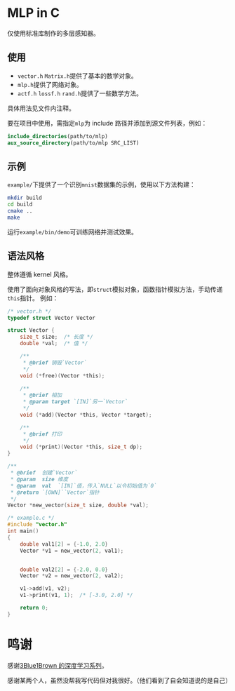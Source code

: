 # MLP in C

仅使用标准库制作的多层感知器。

## 使用

- `vector.h` `Matrix.h`提供了基本的数学对象。
- `mlp.h`提供了网络对象。
- `actf.h` `lossf.h` `rand.h`提供了一些数学方法。

具体用法见文件内注释。

要在项目中使用，需指定`mlp`为 include 路径并添加到源文件列表，例如：
```cmake
include_directories(path/to/mlp)
aux_source_directory(path/to/mlp SRC_LIST)
```

## 示例

`example/`下提供了一个识别`mnist`数据集的示例，使用以下方法构建：
```bash
mkdir build
cd build
cmake ..
make
```
运行`example/bin/demo`可训练网络并测试效果。

## 语法风格

整体遵循 kernel 风格。

使用了面向对象风格的写法，即`struct`模拟对象，函数指针模拟方法，手动传递`this`指针。
例如：
```c
/* vector.h */
typedef struct Vector Vector

struct Vector {
	size_t size;  /* 长度 */
	double *val;  /* 值 */

	/**
	 * @brief 销毁`Vector`
	 */
	void (*free)(Vector *this);
	
	/**
	 * @brief 相加
	 * @param target `[IN]`另一`Vector`
	 */
	void (*add)(Vector *this, Vector *target);

	/**
	 * @brief 打印
	 */
	void (*print)(Vector *this, size_t dp);
}

/**
 * @brief  创建`Vector`
 * @param  size 维度
 * @param  val  `[IN]`值，传入`NULL`以令初始值为`0`
 * @return `[OWN]``Vector`指针
 */
Vector *new_vector(size_t size, double *val);
```
```c
/* example.c */
#include "vector.h"
int main()
{
	double val1[2] = {-1.0, 2.0}
	Vector *v1 = new_vector(2, val1);


	double val2[2] = {-2.0, 0.0}
	Vector *v2 = new_vector(2, val2);

	v1->add(v1, v2);
	v1->print(v1, 1);  /* [-3.0, 2.0] */

	return 0;
}

```

# 鸣谢
感谢[3Blue1Brown 的深度学习系列](https://space.bilibili.com/88461692/lists/1528929?type=series)。

感谢某两个人，虽然没帮我写代码但对我很好。（他们看到了自会知道说的是自己）
